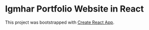 # Igmhar Portfolio Website in React

This project was bootstrapped with [Create React App](https://github.com/facebook/create-react-app).
